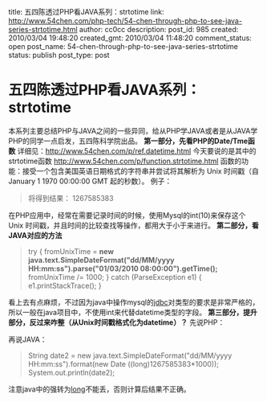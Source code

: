 title: 五四陈透过PHP看JAVA系列：strtotime
link: http://www.54chen.com/php-tech/54-chen-through-php-to-see-java-series-strtotime.html
author: cc0cc
description: 
post_id: 985
created: 2010/03/04 19:48:20
created_gmt: 2010/03/04 11:48:20
comment_status: open
post_name: 54-chen-through-php-to-see-java-series-strtotime
status: publish
post_type: post

# 五四陈透过PHP看JAVA系列：strtotime

本系列主要总结PHP与JAVA之间的一些异同，给从PHP学JAVA或者是从JAVA学PHP的同学一点启发，五四陈科学院出品。 **第一部分，先看PHP的Date/Tme函数** 详细见：<http://www.54chen.com/p/ref.datetime.html> 今天要说的是其中的strtotime函数 <http://www.54chen.com/p/function.strtotime.html> 函数的功能：接受一个包含美国英语日期格式的字符串并尝试将其解析为 Unix 时间戳（自 January 1 1970 00:00:00 GMT 起的秒数）。 例子： 

> <?php echo strtotime("2010-3-3 3:3:3"); ?> 将得到结果： 1267585383

在PHP应用中，经常在需要记录时间的时候，使用Mysql的int(10)来保存这个 Unix 时间戳，并且时间的比较查找等操作，都用大于小于来进行。 **第二部分，看JAVA对应的方法**

> try { fromUnixTime = **new java.text.SimpleDateFormat("dd/MM/yyyy HH:mm:ss").parse("01/03/2010 08:00:00").getTime();** fromUnixTime /= 1000; } catch (ParseException e1) { e1.printStackTrace(); }

看上去有点麻烦，不过因为java中操作mysql的[jdbc](/java-ee/jdbc-socketread0-locked-in-mind-a-mysql-unknown-bug.html)对类型的要求是非常严格的，所以一般在java项目中，不使用int来代替datetime类型的字段。 **第三部分，提升部分，反过来咋整（从Unix时间戳格式化为datetime）？** 先说PHP： 

> <?php echo date("Y-m-d H:i:s",1267585383); ?>

再说JAVA： 

> String date2 = new java.text.SimpleDateFormat("dd/MM/yyyy HH:mm:ss").format(new Date ((long)1267585383*1000)); System.out.println(date2);

注意java中的强转为[long](/java-ee/java-using-the-bdb-notes-from-berkeley-db-java-api-records.html)不能丢，否则计算后结果不正确。